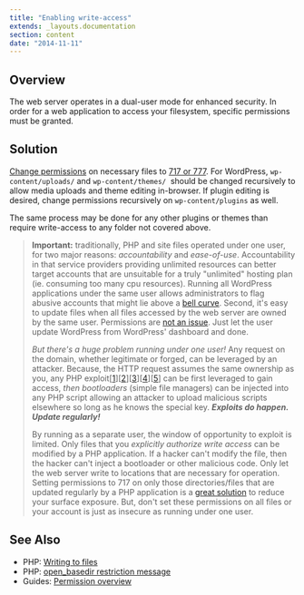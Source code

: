 ```yaml
---
title: "Enabling write-access"
extends: _layouts.documentation
section: content
date: "2014-11-11"
---
```


## Overview

The web server operates in a dual-user mode for enhanced security. In order for a web application to access your filesystem, specific permissions must be granted.

## Solution

[Change permissions](/docs/php/writing-to-files/ "Writing to files") on necessary files to [717 or 777](/docs/guides/permissions-overview/ "Permissions overview"). For WordPress, `wp-content/uploads/` and `wp-content/themes/`  should be changed recursively to allow media uploads and theme editing in-browser. If plugin editing is desired, change permissions recursively on `wp-content/plugins` as well.

The same process may be done for any other plugins or themes than require write-access to any folder not covered above.

> **Important:** traditionally, PHP and site files operated under one user, for two major reasons: _accountability_ and _ease-of-use_. Accountability in that service providers providing unlimited resources can better target accounts that are unsuitable for a truly "unlimited" hosting plan (ie. consuming too many cpu resources). Running all WordPress applications under the same user allows administrators to flag abusive accounts that might lie above a [bell curve](http://en.wikipedia.org/wiki/The_Bell_Curve). Second, it's easy to update files when all files accessed by the web server are owned by the same user. Permissions are [not an issue](/docs/guides/permissions-overview/ "Permissions overview"). Just let the user update WordPress from WordPress' dashboard and done.
> 
> _But there's a huge problem running under one user!_ Any request on the domain, whether legitimate or forged, can be leveraged by an attacker. Because, the HTTP request assumes the same ownership as you, any PHP exploit\[[1](http://www.cvedetails.com/vulnerability-list/vendor_id-74/product_id-128/PHP-PHP.html)\]\[[2](https://cve.mitre.org/cgi-bin/cvekey.cgi?keyword=wordpress)\]\[[3](http://cve.mitre.org/cgi-bin/cvekey.cgi?keyword=drupal)\]\[[4](http://www.cvedetails.com/vulnerability-list/vendor_id-5025/Zend.html)\]\[[5](http://www.cvedetails.com/vulnerability-list/vendor_id-3496/product_id-6129/Joomla-Joomla.html)\] can be first leveraged to gain access, _then bootloaders_ (simple file managers) can be injected into any PHP script allowing an attacker to upload malicious scripts elsewhere so long as he knows the special key. _**Exploits do happen. Update regularly!**_
> 
> By running as a separate user, the window of opportunity to exploit is limited. Only files that you _explicitly authorize write access_ can be modified by a PHP application. If a hacker can't modify the file, then the hacker can't inject a bootloader or other malicious code. Only let the web server write to locations that are necessary for operation. Setting permissions to 717 on only those directories/files that are updated regularly by a PHP application is a [great solution](/docs/guides/permissions-overview/ "Permissions overview") to reduce your surface exposure. But, don't set these permissions on all files or your account is just as insecure as running under one user.

## See Also

- PHP: [Writing to files](/docs/php/writing-to-files/ "Writing to files")
- PHP: [open\_basedir restriction message](/docs/php/open_basedir-restriction-messages/ "open_basedir restriction messages")
- Guides: [Permission overview](/docs/guides/permissions-overview/ "Permissions overview")
